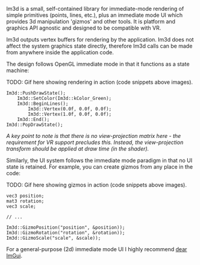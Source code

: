 Im3d is a small, self-contained library for immediate-mode rendering of simple primitives (points, lines, etc.), plus an immediate mode UI which provides 3d manipulation 'gizmos' and other tools. It is platform and graphics API agnostic and designed to be compatible with VR.

Im3d outputs vertex buffers for rendering by the application. Im3d does not affect the system graphics state directly, therefore Im3d calls can be made from anywhere inside the application code.

The design follows OpenGL immediate mode in that it functions as a state machine:

TODO: Gif here showing rendering in action (code snippets above images).
```
Im3d::PushDrawState();
	Im3d::SetColor(Im3d::kColor_Green);
	Im3d::BeginLines();
		Im3d::Vertex(0.0f, 0.0f, 0.0f);
		Im3d::Vertex(1.0f, 0.0f, 0.0f);
	Im3d::End();
Im3d::PopDrawState();
```
_A key point to note is that there is no view-projection matrix here - the requirement for VR support precludes this. Instead, the view-projection transform should be applied at draw time (in the shader)._

Similarly, the UI system follows the immediate mode paradigm in that no UI state is retained. For example, you can create gizmos from any place in the code:


TODO: Gif here showing gizmos in action (code snippets above images).
```
vec3 position;
mat3 rotation;
vec3 scale;

// ...

Im3d::GizmoPosition("position", &position));
Im3d::GizmoRotation("rotation", &rotation));
Im3d::GizmoScale("scale", &scale));
```

For a general-purpose (2d) immediate mode UI I highly recommend [dear ImGui](https://github.com/ocornut/imgui).